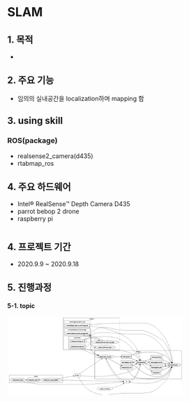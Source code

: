 SLAM
==============
## 1. 목적
* 
## 2. 주요 기능
* 임의의 실내공간을 localization하며 mapping 함
## 3. using skill
### ROS(package)
* realsense2_camera(d435)
* rtabmap_ros

## 4. 주요 하드웨어
* Intel® RealSense™ Depth Camera D435
* parrot bebop 2 drone
* raspberry pi


#
## 4. 프로젝트 기간
* 2020.9.9 ~ 2020.9.18

## 5. 진행과정
#### 5-1. topic
<img src="/image/slam_topic.png" width="80%" height="80%"></img>

